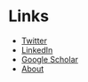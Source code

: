 # Links

- [Twitter](https://twitter.com/LewisSpurgin)
- [LinkedIn](https://uk.linkedin.com/in/lewis-spurgin-729b94111?original_referer=https%3A%2F%2Fduckduckgo.com%2F)
- [Google Scholar](https://0-scholar-google-com.brum.beds.ac.uk/citations?user=9Grw5YgAAAAJ&hl=en)
- [About](/about.md)